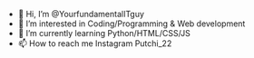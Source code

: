 - 👋 Hi, I’m @YourfundamentalITguy
- 👀 I’m interested in Coding/Programming & Web development 
- 🌱 I’m currently learning Python/HTML/CSS/JS
- 📫 How to reach me Instagram Putchi_22

<!---
YourfundamentalITguy/YourfundamentalITguy is a ✨ special ✨ repository because its `README.md` (this file) appears on your GitHub profile.
You can click the Preview link to take a look at your changes.
--->
